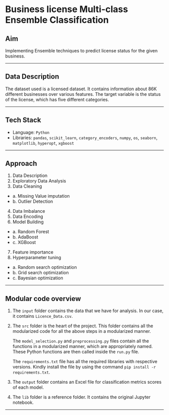 # Business license Multi-class Ensemble Classification

## Aim

Implementing Ensemble techniques to predict license status for the given business.

---

## Data Description

The dataset used is a licensed dataset. It contains information about 86K different businesses over various features. The target variable is the status of the license, which has five different categories.

---

## Tech Stack
- Language: `Python`
- Libraries: `pandas`, `scikit_learn`, `category_encoders`, `numpy`, `os`, `seaborn`, `matplotlib`, `hyperopt`, `xgboost`
  
---

## Approach

1. Data Description
2. Exploratory Data Analysis
3. Data Cleaning
  -  a. Missing Value imputation
  -  b. Outlier Detection
4. Data Imbalance
5. Data Encoding
6. Model Building
  -  a. Random Forest
  -  b. AdaBoost
  -  c. XGBoost
7. Feature importance
8. Hyperparameter tuning
  -  a. Random search optimization
  -  b. Grid search optimization
  -  c. Bayesian optimization

---

## Modular code overview

1. The `input` folder contains the data that we have for analysis. In our case, it contains `Licence_Data.csv`.
2. The `src` folder is the heart of the project. This folder contains all the modularized code for all the above steps in a modularized manner.

    The `model_selection.py` and `preprocessing.py` files contain all the functions in a modularized manner, which are appropriately named. These Python functions are then called inside the `run.py` file.
    
    The `requirements.txt` file has all the required libraries with respective versions. Kindly install the file by using the command `pip install -r requirements.txt`.
    
3. The `output` folder contains an Excel file for classification metrics scores of each model.
4. The `lib` folder is a reference folder. It contains the original Jupyter notebook.
---



